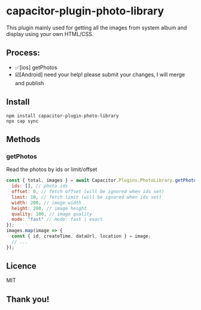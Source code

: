 # capacitor-plugin-photo-library

This plugin mainly used for getting all the images from system album and display using your own HTML/CSS.

## Process:

- ✅[ios] getPhotos
- ☑️[Android] need your help! please submit your changes, I will merge and publish

## Install

```
npm install capacitor-plugin-photo-library
npx cap sync
```

## Methods

### getPhotos

Read the photos by ids or limit/offset

```javascript
const { total, images } = await Capacitor.Plugins.PhotoLibrary.getPhotos({
  ids: [], // photo ids
  offset: 0, // fetch offset (will be ignored when ids set)
  limit: 10, // fetch limit (will be ignored when ids set)
  width: 200, // image width
  height: 200, // image height
  quality: 100, // image quality
  mode: "fast" // mode: fast | exact
});
images.map(image => {
  const { id, createTime, dataUrl, location } = image;
  // ...
});
```

## Licence

MIT

## Thank you!
